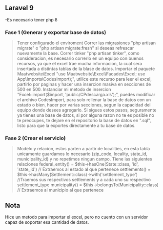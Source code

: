 ## Laravel 9
-Es necesario tener php 8

### Fase 1 (Generar y exportar base de datos)
> Tener configurado el enviroment
> Correr las migrasiones "php artisan migrate" o "php artisan migrate:fresh" si deseas refrescar nuevamente la base.
> Correr tinker "php artisan tinker", como consideracion, es necesario correrlo en un equipo con buenos recursos, ya que el excel trae mucha informacion, la cual sera insertada a distintas tablas de la blase de datos.
> Importar el paquete Maatwebsite\Excel "use Maatwebsite\Excel\Facades\Excel; use App\Imports\CodesImport);", utilice este recurso para leer el excel, partirlo por paginas y hacer una insercion masiva en secciones de 500 en 500.
> Instanciar mi metodo de insercion "Excel::import($import, 'public/CPdescarga.xls');", puedes modificar el archivo CodesImport, para solo rellenar la base de datos con un estado o bien, hacer por varias secciones, segun la capacidad del equipo donde desees agregarlo.
> Si sigues estos pasos, seguramente ya tienes una base de datos, si por alguna razon no te es posible no te preocupes, te dejare en el repositorio la base de datos en ".sql", listo para que la exportes directamente a tu base de datos.


### Fase 2 (Crear el servicio)

> Modelo y relacion, estos parten a partir de localities, en esta tabla unicamente guardamos lo necesario (zip_code, locality, state_id, municipality_id) y no repetimos ningun campo.
> Tiene las siguientes relaciones
> federal_entity() = $this->hasOne(State::class, 'id', 'state_id') // Extraemos al estado al que pertenece
> settlements() = $this->hasMany(Settlement::class)->with('settlement_type') //Traemos sus respectivos settlements y a cada uno su respectivo settlement_type
> municipality() = $this->belongsTo(Municipality::class) // Extraemos al municipio al que pertenece

## Nota
Hice un metodo para importar el excel, pero no cuento con un servidor capaz de soportar esa cantidad de datos.

